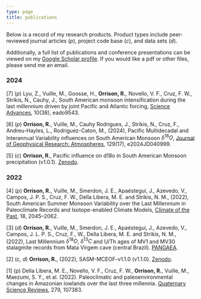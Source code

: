 ```yaml
---
type: page
title: publications
---
```


Below is a record of my research products. Product types include peer-reviewed journal articles (*p*), project code base (*c*), and data sets (*d*). 

Additionally, a full list of publications and conference presentations can be viewed on my <a href="https://scholar.google.com/citations?user=Iy7JmM8AAAAJ&hl=en&oi=sra" target="_blank">Google Scholar profile</a>. If you would like a pdf or other files, please send me an email. 

### 2024
[7] (*p*) Lyu, Z., Vuille, M., Goosse, H., **Orrison, R.**, Novello, V. F., Cruz, F. W., Strı́kis, N., Cauhy, J., South American monsoon intensification during the last millennium driven by joint Pacific and Atlantic forcing, <a href="https://doi.org/10.1126/sciadv.ado9543" target="_blanks">Science Advances</a>, 10(38), eado9543. 

[6] (*p*) **Orrison, R.**, Vuille, M., Cauhy Rodrigues, J., Strı́kis, N., Cruz, F., Andreu-Hayles, L., Rodriguez-Caton, M., (2024), Pacific Multidecadal and Interannual Variability influences on South American Monsoon $\delta^{18}O$, <a href="https://doi.org/10.1029/2024JD040999" target="_blanks">Journal of Geophysical Research: Atmospheres</a>, 129(17), e2024JD040999. 

[5] (*c*) **Orrison, R.**, Pacific influence on d18o in South American Monsoon precipitation (v1.0.1). <a href="https://doi.org/10.5281/zenodo.11212407" target="_blank">Zenodo</a>. 


### 2022
[4] (*p*) **Orrison, R.**, Vuille, M., Smerdon, J. E., Apaéstegui, J., Azevedo, V., Campos, J. P. S., Cruz, F. W., Della Libera, M. E. and Strı́kis, N. M., (2022), South American Summer Monsoon Variability over the Last Millennium in Paleoclimate Records and Isotope-enabled Climate Models, <a href="https://cp.copernicus.org/articles/18/2045/2022/" target="_blank">Climate of the Past</a>, 18, 2045–2062.

[3] (*d*) **Orrison, R.**, Vuille, M., Smerdon, J. E., Apaéstegui, J., Azevedo, V., Campos, J. L. P. S., Cruz, F., W., Della Libera, M. E. and Strı́kis, N. M., (2022), Last Millennium $\delta^{18}O$, $\delta^{13}C$ and U/Th ages of MV1 and MV30 stalagmite records from Mata Virgem cave (central Brazil). <a href="https://doi.pangaea.de/10.1594/PANGAEA.948181" target="_blank">PANGAEA</a>.

[2] (*c, d*) **Orrison, R.**, (2022), SASM-MCEOF-v1.1.0 (v1.1.0). <a href="https://doi.org/10.5281/zenodo.6949234" target="_blank">Zenodo</a>.

[1] (p) Della Libera, M. E., Novello, V. F., Cruz, F. W., **Orrison, R.**, Vuille, M., Maezumi, S. Y., et al. (2022). Paleoclimatic and paleoenvironmental changes in Amazonian lowlands over the last three millennia. <a href="https://doi.org/10.1016/j.quascirev.2022.107383" target="_blank">Quaternary Science Reviews</a>, 279, 107383. 
